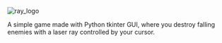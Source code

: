 ![ray_logo](https://github.com/user-attachments/assets/be0130fa-c14e-4331-9a42-74b762f8e57d)

A simple game made with Python tkinter GUI, where you destroy falling enemies with a laser ray controlled by your cursor.

